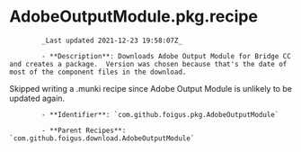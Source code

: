 # AdobeOutputModule.pkg.recipe

            _Last updated 2021-12-23 19:58:07Z_

            - **Description**: Downloads Adobe Output Module for Bridge CC and creates a package.  Version was chosen because that's the date of most of the component files in the download.

Skipped writing a .munki recipe since Adobe Output Module is unlikely to be updated again.

            - **Identifier**: `com.github.foigus.pkg.AdobeOutputModule`

            - **Parent Recipes**: `com.github.foigus.download.AdobeOutputModule`